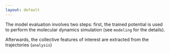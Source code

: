 ```yaml
---
layout: default
---
```


The model evaluation involves two steps: first, the trained potential is used 
to perform the molecular dynamics simulation (see `modeling` for the details).

Afterwards, the collective features of interest are extracted from the trajectories (`analysis`)